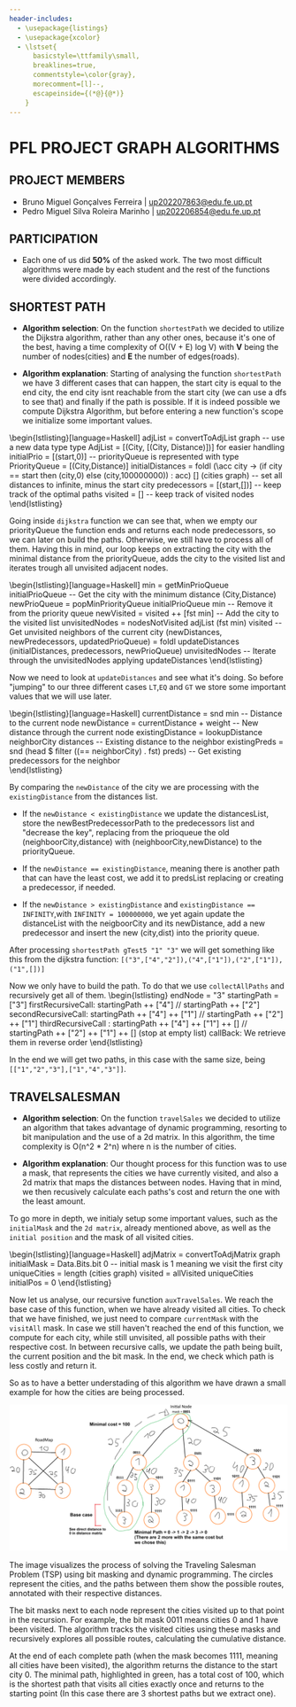 ```yaml
---
header-includes:
  - \usepackage{listings}
  - \usepackage{xcolor}
  - \lstset{
      basicstyle=\ttfamily\small,
      breaklines=true,
      commentstyle=\color{gray},
      morecomment=[l]--,
      escapeinside={(*@}{@*)}
    }
---
```


# PFL PROJECT GRAPH ALGORITHMS

## PROJECT MEMBERS

- Bruno Miguel Gonçalves Ferreira | up202207863@edu.fe.up.pt
- Pedro Miguel Silva Roleira Marinho | up202206854@edu.fe.up.pt

## PARTICIPATION

- Each one of us did **50%** of the asked work. The two most difficult algorithms were made by each student and the rest of the functions were divided accordingly.

## SHORTEST PATH

- **Algorithm selection**: On the function `shortestPath` we decided to utilize the Dijkstra algorithm, rather than any other ones, because it's one of the best, having a time complexity of O((V + E) log V) with **V** being the number of nodes(cities) and **E** the number of edges(roads).

- **Algorithm explanation**: Starting of analysing the function `shortestPath` we have 3 different cases that can happen, the start city is equal to the end city, the end city isnt reachable from the start city (we can use a dfs to see that) and finally if the path is possible. If it is indeed possible we compute Dijkstra Algorithm, but before entering a new function's scope we initialize some important values.

\begin{lstlisting}[language=Haskell]
adjList = convertToAdjList graph -- use a new data type type AdjList = [(City, [(City, Distance)])] for easier handling
initialPrio = [(start,0)] -- priorityQueue is represented with type PriorityQueue = [(City,Distance)] 
initialDistances = foldl (\acc city -> (if city == start then (city,0) else (city,100000000)) : acc) [] (cities graph) -- set all distances to infinite, minus the start city 
predecessors = [(start,[])] -- keep track of the optimal paths
visited = [] -- keep track of visited nodes
\end{lstlisting}

Going inside `dijkstra` function we can see that, when we empty our priorityQueue the function ends and returns each node predecessors, so we can later on build the paths. Otherwise, we still have to process all of them. Having this in mind, our loop keeps on extracting the city with the minimal distance from the priorityQueue, adds the city to the visited list and iterates trough all unvisited adjacent nodes.

\begin{lstlisting}[language=Haskell]
min = getMinPrioQueue initialPrioQueue  -- Get the city with the minimum distance (City,Distance)
newPrioQueue = popMinPriorityQueue initialPrioQueue min  -- Remove it from the priority queue
newVisited = visited ++ [fst min]  -- Add the city to the visited list
unvisitedNodes = nodesNotVisited adjList (fst min) visited  -- Get unvisited neighbors of the current city
(newDistances, newPredecessors, updatedPrioQueue) = foldl updateDistances (initialDistances, predecessors, newPrioQueue) unvisitedNodes -- Iterate through the unvisitedNodes applying updateDistances
\end{lstlisting}

Now we need to look at `updateDistances` and see what it's doing. So before "jumping" to our three different cases `LT`,`EQ` and `GT` we store some important values that we will use later. 

\begin{lstlisting}[language=Haskell]
currentDistance = snd min  -- Distance to the current node
newDistance = currentDistance + weight  -- New distance through the current node
existingDistance = lookupDistance neighborCity distances  -- Existing distance to the neighbor
existingPreds = snd (head $ filter ((== neighborCity) . fst) preds)   -- Get existing predecessors for the neighbor                                  
\end{lstlisting}

By comparing the `newDistance` of the city we are processing with the `existingDistance` from the distances list.

- If the `newDistance < existingDistance` we update the distancesList, store the newBestPredecessorPath to the predecessors list and "decrease the key", replacing from the prioqueue the old (neighboorCity,distance) with (neighboorCity,newDistance) to the priorityQueue.

- If the `newDistance == existingDistance`, meaning there is another path that can have the least cost, we add it to predsList replacing or creating a predecessor, if needed.

- If the  `newDistance > existingDistance` and `existingDistance == INFINITY`,with `INFINITY = 100000000`, we yet again update the distanceList with the neigboorCity and its newDistance, add a new predecessor and insert the new (city,dist) into the priority queue.

After processing `shortestPath gTest5 "1" "3"`  we will get something like this from the dijkstra function: `[("3",["4","2"]),("4",["1"]),("2",["1"]),("1",[])]`

Now we only have to build the path. To do that we use `collectAllPaths` and recursively get all of them.
\begin{lstlisting}
endNode = "3"
startingPath = ["3"]
firstRecursiveCall:  startingPath ++ ["4"]  // startingPath ++ ["2"]
secondRecursiveCall: startingPath ++ ["4"] ++ ["1"] // startingPath ++ ["2"] ++ ["1"]
thirdRecursiveCall :  startingPath ++ ["4"] ++ ["1"] ++ [] // startingPath ++ ["2"] ++ ["1"] ++ [] (stop at empty list)
callBack: We retrieve them in reverse order
\end{lstlisting}

In the end we will get two paths, in this case with the same size, being `[["1","2","3"],["1","4","3"]]`.

## TRAVELSALESMAN

- **Algorithm selection**: On the function `travelSales` we decided to utilize an algorithm that takes advantage of dynamic programming, resorting to bit manipulation and the use of a 2d matrix. In this algorithm, the time complexity is O(n^2 * 2^n) where n is the number of cities.

- **Algorithm explanation**: Our thought process for this function was to use a mask, that represents the cities we have currently visited, and also a 2d matrix that maps the distances between nodes. Having that in mind, we then recusively calculate each paths's cost and return the one with the least amount.

To go more in depth, we initialy setup some important values, such as the `initialMask` and the `2d matrix`, already mentioned above, as well as the `initial position` and the mask of all visited cities.

\begin{lstlisting}[language=Haskell]
adjMatrix = convertToAdjMatrix graph 
initialMask = Data.Bits.bit 0 -- initial mask is 1 meaning we visit the first city
uniqueCities = length (cities graph)
visited = allVisited uniqueCities
initialPos = 0
\end{lstlisting}

Now let us analyse, our recursive function `auxTravelSales`. We reach the base case of this function, when we have already visited all cities. To check that we have finished, we just need to compare `currentMask` with the `visitAll` mask. In case we still haven't reached the end of this function, we compute for each city, while still unvisited, all possible paths with their respective cost. In between recursive calls, we update the path being built, the current position and the bit mask.
In the end, we check which path is less costly and return it.

So as to have a better understading of this algorithm we have drawn a small example for how the cities are being processed.


![tsp explanation](tsp.png)

The image visualizes the process of solving the Traveling Salesman Problem (TSP) using bit masking and dynamic programming. The circles represent the cities, and the paths between them show the possible routes, annotated with their respective distances.

The bit masks next to each node represent the cities visited up to that point in the recursion. For example, the bit mask 0011 means cities 0 and 1 have been visited. The algorithm tracks the visited cities using these masks and recursively explores all possible routes, calculating the cumulative distance.

At the end of each complete path (when the mask becomes 1111, meaning all cities have been visited), the algorithm returns the distance to the start city 0. The minimal path, highlighted in green, has a total cost of 100, which is the shortest path that visits all cities exactly once and returns to the starting point (In this case there are 3 shortest paths but we extract one).